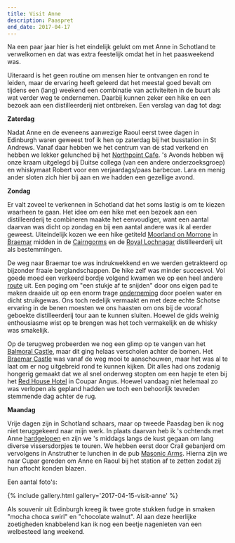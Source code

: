 ```yaml
---
title: Visit Anne
description: Paaspret
end_date: 2017-04-17
---
```


Na een paar jaar hier is het eindelijk gelukt om met Anne in Schotland te verwelkomen en dat was extra feestelijk omdat het in het paasweekend was.

<a name="more"></a>

Uiteraard is het geen routine om mensen hier te ontvangen en rond te leiden, maar de ervaring heeft geleerd dat het meestal goed bevalt om tijdens een (lang) weekend een combinatie van activiteiten in de buurt als wat verder weg te ondernemen. Daarbij kunnen zeker een hike en een bezoek aan een distilleerderij niet ontbreken. Een verslag van dag tot dag:

**Zaterdag**

Nadat Anne en de eveneens aanwezige Raoul eerst twee dagen in Edinburgh waren geweest trof ik hen op zaterdag bij het busstation in St Andrews. Vanaf daar hebben we het centrum van de stad verkend en hebben we lekker gelunched bij het [Northpoint Cafe](https://www.lonelyplanet.com/scotland/st-andrews/restaurants/northpoint-cafe/a/poi-eat/1490249/360614). 's Avonds hebben wij onze kraam uitgelegd bij Duitse collega (van een andere onderzoeksgroep) en whiskymaat Robert voor een verjaardags/paas barbecue. Lara en menig ander sloten zich hier bij aan en we hadden een gezellige avond.

**Zondag**

Er valt zoveel te verkennen in Schotland dat het soms lastig is om te kiezen waarheen te gaan. Het idee om een hike met een bezoek aan een distilleerderij te combineren maakte het eenvoudiger, want een aantal daarvan was dicht op zondag en bij een aantal andere was ik al eerder geweest. Uiteindelijk kozen we een hike getiteld [Moorland on Morrone]( http://www.theaa.com/walks/moorland-on-morrone-420872) in [Braemar](http://braemarscotland.co.uk/) midden in de [Cairngorms](http://cairngorms.co.uk/) en de [Royal Lochnagar](https://www.discovering-distilleries.com/) distilleerderij uit als bestemmingen.

De weg naar Braemar toe was indrukwekkend en we werden getrakteerd op bijzonder fraaie berglandschappen. De hike zelf was minder succesvol. Vol goede moed een verkeerd bordje volgend kwamen we op een heel andere [route](
https://www.walkhighlands.co.uk/cairngorms/morrone-birkwood.shtml) uit. Een poging om "een stukje af te snijden" door ons eigen pad te maken draaide uit op een enorm trage [onderneming](https://www.strava.com/activities/945749505) door poelen water en dicht struikgewas. Ons toch redelijk vermaakt en met deze echte Schotse ervaring in de benen moesten we ons haasten om ons bij de vooraf geboekte distilleerderij tour aan te kunnen sluiten. Hoewel de gids weinig enthousiasme wist op te brengen was het toch vermakelijk en de whisky was smakelijk.

Op de terugweg probeerden we nog een glimp op te vangen van het [Balmoral Castle](http://www.balmoralcastle.com/), maar dit ging helaas verscholen achter de bomen. Het [Braemar Castle](http://www.braemarcastle.co.uk/) was vanaf de weg mooi te aanschouwen, maar het was al te laat om er nog uitgebreid rond te kunnen kijken. Dit alles had ons zodanig hongerig gemaakt dat we al snel onderweg stopten om een hapje te eten bij het [Red House Hotel](http://www.red-house-hotel.co.uk/) in Coupar Angus. Hoewel vandaag niet helemaal zo was verlopen als gepland hadden we toch een behoorlijk tevreden stemmende dag achter de rug.

**Maandag**

Vrije dagen zijn in Schotland schaars, maar op tweede Paasdag ben ik nog niet teruggekeerd naar mijn werk. In plaats daarvan heb ik 's ochtends met Anne [hardgelopen](https://www.strava.com/activities/945819551) en zijn we 's middags langs de kust gegaan om lang diverse vissersdorpjes te touren. We hebben eerst door Crail gebanjerd om vervolgens in Anstruther te lunchen in de pub [Masonic Arms](http://www.pubsgalore.co.uk/pubs/49243/). Hierna zijn we naar Cupar gereden om Anne en Raoul bij het station af te zetten zodat zij hun aftocht konden blazen.

Een aantal foto's:

{% include gallery.html gallery='2017-04-15-visit-anne' %}

Als souvenir uit Edinburgh kreeg ik twee grote stukken fudge in smaken "mocha choca swirl" en "chocolate walnut". Al aan deze heerlijke zoetigheden knabbelend kan ik nog
een beetje nagenieten van een welbesteed lang weekend.